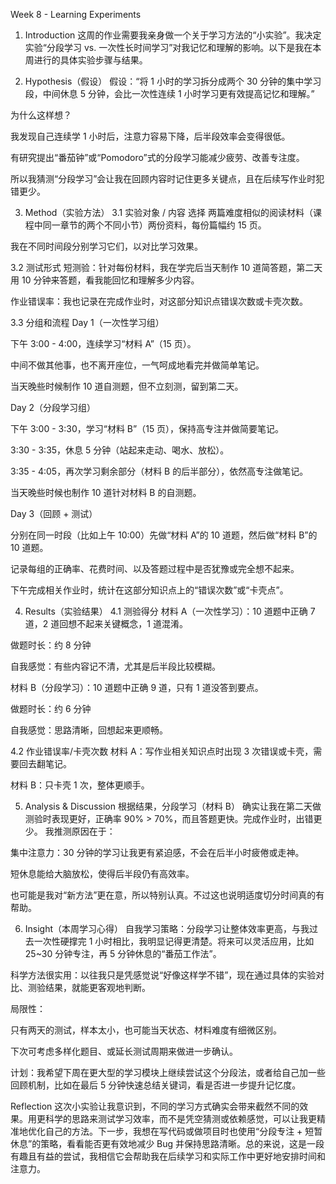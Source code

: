 Week 8 - Learning Experiments
1. Introduction
这周的作业需要我亲身做一个关于学习方法的“小实验”。我决定实验“分段学习 vs. 一次性长时间学习”对我记忆和理解的影响。以下是我在本周进行的具体实验步骤与结果。

2. Hypothesis（假设）
假设：“将 1 小时的学习拆分成两个 30 分钟的集中学习段，中间休息 5 分钟，会比一次性连续 1 小时学习更有效提高记忆和理解。”

为什么这样想？

我发现自己连续学 1 小时后，注意力容易下降，后半段效率会变得很低。

有研究提出“番茄钟”或“Pomodoro”式的分段学习能减少疲劳、改善专注度。

所以我猜测“分段学习”会让我在回顾内容时记住更多关键点，且在后续写作业时犯错更少。

3. Method（实验方法）
3.1 实验对象 / 内容
选择 两篇难度相似的阅读材料（课程中同一章节的两个不同小节）两份资料，每份篇幅约 15 页。

我在不同时间段分别学习它们，以对比学习效果。

3.2 测试形式
短测验：针对每份材料，我在学完后当天制作 10 道简答题，第二天用 10 分钟来答题，看我能回忆和理解多少内容。

作业错误率：我也记录在完成作业时，对这部分知识点错误次数或卡壳次数。

3.3 分组和流程
Day 1（一次性学习组）

下午 3:00 - 4:00，连续学习“材料 A”（15 页）。

中间不做其他事，也不离开座位，一气呵成地看完并做简单笔记。

当天晚些时候制作 10 道自测题，但不立刻测，留到第二天。

Day 2（分段学习组）

下午 3:00 - 3:30，学习“材料 B”（15 页），保持高专注并做简要笔记。

3:30 - 3:35，休息 5 分钟（站起来走动、喝水、放松）。

3:35 - 4:05，再次学习剩余部分（材料 B 的后半部分），依然高专注做笔记。

当天晚些时候也制作 10 道针对材料 B 的自测题。

Day 3（回顾 + 测试）

分别在同一时段（比如上午 10:00）先做“材料 A”的 10 道题，然后做“材料 B”的 10 道题。

记录每组的正确率、花费时间、以及答题过程中是否犹豫或完全想不起来。

下午完成相关作业时，统计在这部分知识点上的“错误次数”或“卡壳点”。

4. Results（实验结果）
4.1 测验得分
材料 A（一次性学习）：10 道题中正确 7 道，2 道回想不起来关键概念，1 道混淆。

做题时长：约 8 分钟

自我感觉：有些内容记不清，尤其是后半段比较模糊。

材料 B（分段学习）：10 道题中正确 9 道，只有 1 道没答到要点。

做题时长：约 6 分钟

自我感觉：思路清晰，回想起来更顺畅。

4.2 作业错误率/卡壳次数
材料 A：写作业相关知识点时出现 3 次错误或卡壳，需要回去翻笔记。

材料 B：只卡壳 1 次，整体更顺手。

5. Analysis & Discussion
根据结果，分段学习（材料 B） 确实让我在第二天做测验时表现更好，正确率 90% > 70%，而且答题更快。完成作业时，出错更少。
我推测原因在于：

集中注意力：30 分钟的学习让我更有紧迫感，不会在后半小时疲倦或走神。

短休息能给大脑放松，使得后半段仍有高效率。

也可能是我对“新方法”更在意，所以特别认真。不过这也说明适度切分时间真的有帮助。

6. Insight（本周学习心得）
自我学习策略：分段学习让整体效率更高，与我过去一次性硬撑完 1 小时相比，我明显记得更清楚。将来可以灵活应用，比如 25~30 分钟专注，再 5 分钟休息的“番茄工作法”。

科学方法很实用：以往我只是凭感觉说“好像这样学不错”，现在通过具体的实验对比、测验结果，就能更客观地判断。

局限性：

只有两天的测试，样本太小，也可能当天状态、材料难度有细微区别。

下次可考虑多样化题目、或延长测试周期来做进一步确认。

计划：我希望下周在更大型的学习模块上继续尝试这个分段法，或者给自己加一些回顾机制，比如在最后 5 分钟快速总结关键词，看是否进一步提升记忆度。

Reflection
这次小实验让我意识到，不同的学习方式确实会带来截然不同的效果。用更科学的思路来测试学习效率，而不是凭空猜测或依赖感觉，可以让我更精准地优化自己的方法。下一步，我想在写代码或做项目时也使用“分段专注 + 短暂休息”的策略，看看能否更有效地减少 Bug 并保持思路清晰。总的来说，这是一段有趣且有益的尝试，我相信它会帮助我在后续学习和实际工作中更好地安排时间和注意力。